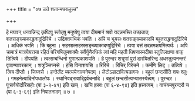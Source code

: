 +++
title = "०७ उत्ते शतान्मघवन्नुच्च"

+++

हे मघवन् धनवन्निन्द्र कृष्टिषु स्तोतृषु मनुष्येषु त्वया दीयमानं श्रवो यदन्नमस्ति तच्छतात् शतसङ्ख्याकाद्धनादुद्रिरिचे । उद्रिक्तमधिकं भवति । अपि च भूयसः शतसङ्ख्याकादपि बहुतराद्धनादुद्रिरिचे । अधिकं भवति । किं बहुना । सहस्रात्सहस्रसङ्ख्याकादप्युद्रिरिचे । त्वया दत्तं तदन्नमक्षयमित्यर्थः । अपि चामात्रं मात्रयेयत्तया रहितं परिगणितुमशक्यैः सर्वैर्गुणैरधिकं त्वां महि महती धिषणास्मदीया स्तुतिलक्षणा वाक् तित्विषे । दीपयति । त्वत्सम्बन्धिनो गुणान्प्रकाशयति । हे पुरन्दर शत्रूणां पुरां दारयितरिन्द्र अधस्तुत्यनन्तरं वृत्राण्यावरकान् । शत्रूञ्जिघ्नसे । हंसि विनाशयसि ॥ रिरिचे । रिचिर् विरेचने । कर्मणि लिट् । तत्विषे । त्विष दीप्तौ । जिघ्नसे । हन्तेर्लेट व्यत्ययेनात्मनेपदम् । लेटोऽडाटावित्यडागमः । बहुलं छन्दसीति शपः श्लुः । गमहनेत्यादिनोपधालोपः । स्थानिवद्भावाद्द्विर्वचनादि । बहुलं छन्दसीत्यभ्यासस्येत्वम् । पुरन्दर । पूःसर्वयोर्दारिसहोः (पा ३-२-४१) इति खच् । खचि ह्रस्वः (पा ६-४-९४) इति ह्रस्वत्वम् । वाचंयमपुरन्दरौ च (पा ६-३-६९) इति निपातनादम् ॥ ७ ॥